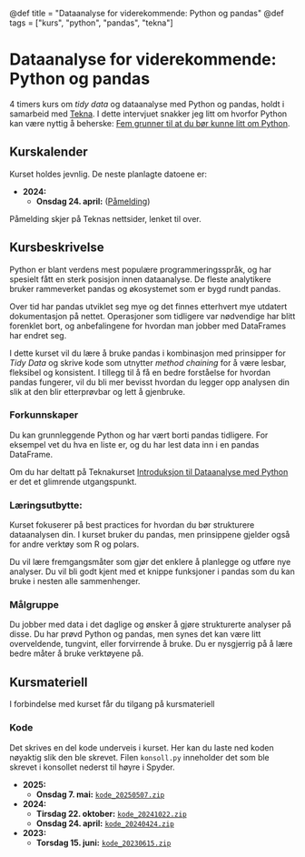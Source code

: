 @def title = "Dataanalyse for viderekommende: Python og pandas"
@def tags = ["kurs", "python", "pandas", "tekna"]

# Dataanalyse for viderekommende: Python og pandas

4 timers kurs om _tidy data_ og dataanalyse med Python og pandas, holdt i samarbeid med [Tekna](https://www.tekna.no/). I dette intervjuet snakker jeg litt om hvorfor Python kan være nyttig å beherske: [Fem grunner til at du bør kunne litt om Python](https://www.tekna.no/kurs/innhold/fem-grunner-til-at-du-bor-kunne-litt-om-python/).

## Kurskalender

Kurset holdes jevnlig. De neste planlagte datoene er:

- **2024:**
    - **Onsdag 24. april:** ([Påmelding](https://www.tekna.no/kurs/dataanalyse-for-viderekommende-python-og-pandas-45371/))

Påmelding skjer på Teknas nettsider, lenket til over.

## Kursbeskrivelse

Python er blant verdens mest populære programmeringsspråk, og har spesielt fått en sterk posisjon innen dataanalyse. De fleste analytikere bruker rammeverket pandas og økosystemet som er bygd rundt pandas.

Over tid har pandas utviklet seg mye og det finnes etterhvert mye utdatert dokumentasjon på nettet. Operasjoner som tidligere var nødvendige har blitt forenklet bort, og anbefalingene for hvordan man jobber med DataFrames har endret seg.

I dette kurset vil du lære å bruke pandas i kombinasjon med prinsipper for _Tidy Data_ og skrive kode som utnytter _method chaining_ for å være lesbar, fleksibel og konsistent. I tillegg til å få en bedre forståelse for hvordan pandas fungerer, vil du bli mer bevisst hvordan du legger opp analysen din slik at den blir etterprøvbar og lett å gjenbruke.

### Forkunnskaper

Du kan grunnleggende Python og har vært borti pandas tidligere. For eksempel vet du hva en liste er, og du har lest data inn i en pandas DataFrame.

Om du har deltatt på Teknakurset [Introduksjon til Dataanalyse med Python](../python-dataanalyse-intro/) er det et glimrende utgangspunkt.

### Læringsutbytte:

Kurset fokuserer på best practices for hvordan du bør strukturere dataanalysen din. I kurset bruker du pandas, men prinsippene gjelder også for andre verktøy som R og polars.

Du vil lære fremgangsmåter som gjør det enklere å planlegge og utføre nye analyser. Du vil bli godt kjent med et knippe funksjoner i pandas som du kan bruke i nesten alle sammenhenger.

### Målgruppe

Du jobber med data i det daglige og ønsker å gjøre strukturerte analyser på disse. Du har prøvd Python og pandas, men synes det kan være litt overveldende, tungvint, eller forvirrende å bruke. Du er nysgjerrig på å lære bedre måter å bruke verktøyene på.

## Kursmateriell

I forbindelse med kurset får du tilgang på kursmateriell

<!--
### Introhefte

Introheftet beskriver forberedelser du må gjøre **før** kurset starter. Primært sikrer det at du har Python installert, inkludert de nødvendige pakkene som vil bli brukt i kurset. ([Last ned PDF](python-dataanalyse-intro-forberedelser.pdf))

### Detaljerte Notater

Dette heftet går i dybden på alt som ble gjennomgått på kurset. Det inkluderer også lenker til artikler med utfyllende informasjon innenfor de forskjellige temaene. ([Last ned PDF](python-dataanalyse-intro-detaljer.pdf))
-->

### Kode

Det skrives en del kode underveis i kurset. Her kan du laste ned koden nøyaktig slik den ble skrevet. Filen `konsoll.py` inneholder det som ble skrevet i konsollet nederst til høyre i Spyder.

- **2025:**
    - **Onsdag 7. mai:** [`kode_20250507.zip`](kode_20250507.zip)
- **2024:**
    - **Tirsdag 22. oktober:** [`kode_20241022.zip`](kode_20241022.zip)
    - **Onsdag 24. april:** [`kode_20240424.zip`](kode_20240424.zip)
- **2023:**
    - **Torsdag 15. juni:** [`kode_20230615.zip`](kode_20230615.zip)
